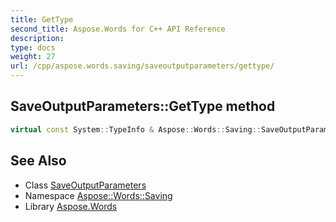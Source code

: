 ```yaml
---
title: GetType
second_title: Aspose.Words for C++ API Reference
description: 
type: docs
weight: 27
url: /cpp/aspose.words.saving/saveoutputparameters/gettype/
---
```

## SaveOutputParameters::GetType method




```cpp
virtual const System::TypeInfo & Aspose::Words::Saving::SaveOutputParameters::GetType() const override
```

## See Also

* Class [SaveOutputParameters](../)
* Namespace [Aspose::Words::Saving](../../)
* Library [Aspose.Words](../../../)
